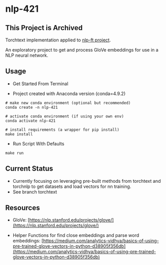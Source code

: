 # nlp-421

## This Project is Archived
Torchtext implementation applied to [nlp-ft project](https://github.com/Variable-Embedding/nlp-ft).

An exploratory project to get and process GloVe embeddings for use in a NLP neural network. 

## Usage

* Get Started From Terminal

* Project created with Anaconda version (conda=4.9.2)

```terminal
# make new conda environment (optional but recommended)
conda create -n nlp-421

# activate conda environment (if using your own env)
conda activate nlp-421

# install requirements (a wrapper for pip install)
make install
```

* Run Script With Defaults
```terminal
make run
```

## Current Status

* Currently focusing on leveraging pre-built methods from torchtext and torchnlp to get datasets and load vectors for nn training. 
* See branch torchtext

## Resources

* GloVe: [https://nlp.stanford.edu/projects/glove/](https://nlp.stanford.edu/projects/glove/)

* Helper Functions for find close embeddings and parse word embeddings: [https://medium.com/analytics-vidhya/basics-of-using-pre-trained-glove-vectors-in-python-d38905f356db](https://medium.com/analytics-vidhya/basics-of-using-pre-trained-glove-vectors-in-python-d38905f356db)
